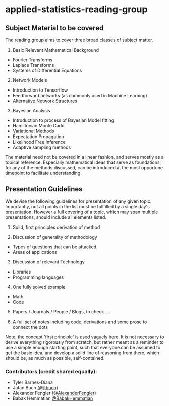 # applied-statistics-reading-group

## Subject Material to be covered
The reading group aims to cover three broad classes of subject matter. 

1. Basic Relevant Mathematical Background
- Fourier Transforms 
- Laplace Transforms
- Systems of Differential Equations

2. Network Models
- Introduction to Tensorflow
- Feedforward networks (as commonly used in Machine Learning)
- Alternative Network Structures

3. Bayesian Analysis
- Introduction to process of Bayesian Model fitting
- Hamiltonian Monte Carlo
- Variational Methods
- Expectation Propagation
- Likelihood Free Inference
- Adaptive sampling methods 

The material need not be covered in a linear fashion, and serves mostly as a topical reference. 
Especially mathematical ideas that serve as foundations for any of the methods discussed, can be introduced at the most opportune timepoint to facilitate understanding.

## Presentation Guidelines
We devise the following guidelines for presentation of any given topic. Importantly, not all points in the list must be fullfilled by a single day's presentation. However a full covering of a topic, which may span multiple presentations, should include all elements listed.

1. Solid, first principles derivation of method

2. Discussion of generality of methodology
- Types of questions that can be attacked
- Areas of applications

3. Discussion of relevant Technology
- Libraries
- Programming languages

4. One fully solved example
- Math
- Code

5. Papers / Journals / People / Blogs, to check ....

6. A full set of notes including code, derivations and some prose to connect the dots

Note, the concept 'first principle' is used vaguely here. It is not necessary to derive everything rigorously from scratch, but rather meant as a reminder to use a simple enough starting point, such that everyone can be assumed to get the basic idea, and develop a solid line of reasoning from there, which should be, as much as possible, self-contained.

### Contributors (credit shared equally):
* Tyler Barnes-Diana 
* Jatan Buch [(@jtbuch)](https://github.com/jtbuch)
* Alexander Fengler [(@AlexanderFengler)](https://github.com/AlexanderFengler)
* Babak Hemmatian [@BabakHemmatian](https://github.com/BabakHemmatian)
